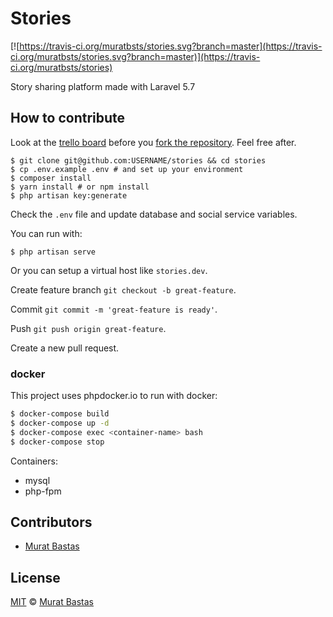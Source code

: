 # Stories

[![https://travis-ci.org/muratbsts/stories.svg?branch=master](https://travis-ci.org/muratbsts/stories.svg?branch=master)](https://travis-ci.org/muratbsts/stories)

Story sharing platform made with Laravel 5.7

## How to contribute

Look at the [trello board](https://trello.com/b/SOpyHA6t/stories) before you [fork the repository](https://github.com/muratbsts/stories/fork). Feel free after.

```shell
$ git clone git@github.com:USERNAME/stories && cd stories
$ cp .env.example .env # and set up your environment
$ composer install
$ yarn install # or npm install
$ php artisan key:generate
```

Check the `.env` file and update database and social service variables.

You can run with:

```shell
$ php artisan serve
```

Or you can setup a virtual host like `stories.dev`.

Create feature branch `git checkout -b great-feature`.

Commit `git commit -m 'great-feature is ready'`.

Push `git push origin great-feature`.

Create a new pull request.

### docker

This project uses phpdocker.io to run with docker:


```bash
$ docker-compose build
$ docker-compose up -d
$ docker-compose exec <container-name> bash
$ docker-compose stop
```
Containers:

* mysql
* php-fpm



## Contributors

- [Murat Bastas](https://github.com/muratbsts)

## License

[MIT](https://github.com/muratbsts/stories/blob/master/LICENCE) © [Murat Bastas](https://github.com/muratbsts)
